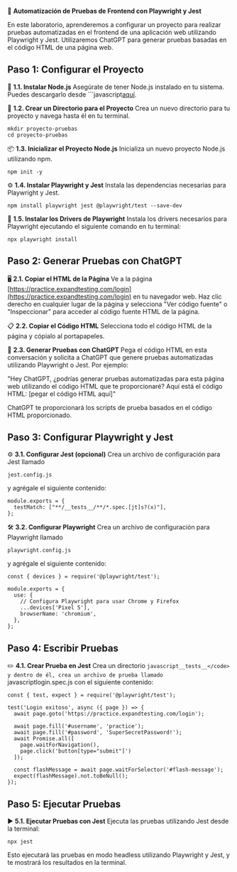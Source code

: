 🚀 **Automatización de Pruebas de Frontend con Playwright y Jest**

En este laboratorio, aprenderemos a configurar un proyecto para realizar pruebas automatizadas en el frontend de una aplicación web utilizando Playwright y Jest. Utilizaremos ChatGPT para generar pruebas basadas en el código HTML de una página web.

## Paso 1: Configurar el Proyecto

📁 **1.1. Instalar Node.js** 
Asegúrate de tener Node.js instalado en tu sistema. Puedes descargarlo desde ```javascript[aquí](https://nodejs.org/)</code>.

📂 **1.2. Crear un Directorio para el Proyecto**
Crea un nuevo directorio para tu proyecto y navega hasta él en tu terminal.

```
mkdir proyecto-pruebas
cd proyecto-pruebas
```

📦 **1.3. Inicializar el Proyecto Node.js**
Inicializa un nuevo proyecto Node.js utilizando npm.

```
npm init -y
```

⚙️ **1.4. Instalar Playwright y Jest**
Instala las dependencias necesarias para Playwright y Jest.

```
npm install playwright jest @playwright/test --save-dev
```

🔧 **1.5. Instalar los Drivers de Playwright**
Instala los drivers necesarios para Playwright ejecutando el siguiente comando en tu terminal:

```
npx playwright install
```

## Paso 2: Generar Pruebas con ChatGPT

🖥️ **2.1. Copiar el HTML de la Página**
Ve a la página [https://practice.expandtesting.com/login](https://practice.expandtesting.com/login) en tu navegador web. Haz clic derecho en cualquier lugar de la página y selecciona "Ver código fuente" o "Inspeccionar" para acceder al código fuente HTML de la página.

📋 **2.2. Copiar el Código HTML**
Selecciona todo el código HTML de la página y cópialo al portapapeles.

🤖 **2.3. Generar Pruebas con ChatGPT**
Pega el código HTML en esta conversación y solicita a ChatGPT que genere pruebas automatizadas utilizando Playwright o Jest. Por ejemplo:

"Hey ChatGPT, ¿podrías generar pruebas automatizadas para esta página web utilizando el código HTML que te proporcionaré? Aquí está el código HTML: [pegar el código HTML aquí]"

ChatGPT te proporcionará los scripts de prueba basados en el código HTML proporcionado.

## Paso 3: Configurar Playwright y Jest

⚙️ **3.1. Configurar Jest (opcional)**
Crea un archivo de configuración para Jest llamado 
```
jest.config.js
``` 
y agrégale el siguiente contenido:

```
module.exports = {
  testMatch: ["**/__tests__/**/*.spec.[jt]s?(x)"],
};
```

🛠️ **3.2. Configurar Playwright**
Crea un archivo de configuración para Playwright llamado 
```
playwright.config.js
``` 
y agrégale el siguiente contenido:

```
const { devices } = require('@playwright/test');

module.exports = {
  use: {
    // Configura Playwright para usar Chrome y Firefox
    ...devices['Pixel 5'],
    browserName: 'chromium',
  },
};
```

## Paso 4: Escribir Pruebas

✏️ **4.1. Crear Prueba en Jest**
Crea un directorio ```javascript__tests__</code> y dentro de él, crea un archivo de prueba llamado ```javascriptlogin.spec.js</code> con el siguiente contenido:

```
const { test, expect } = require('@playwright/test');

test('Login exitoso', async ({ page }) => {
  await page.goto('https://practice.expandtesting.com/login');

  await page.fill('#username', 'practice');
  await page.fill('#password', 'SuperSecretPassword!');
  await Promise.all([
    page.waitForNavigation(),
    page.click('button[type="submit"]')
  ]);

  const flashMessage = await page.waitForSelector('#flash-message');
  expect(flashMessage).not.toBeNull();
});
```

## Paso 5: Ejecutar Pruebas

▶️ **5.1. Ejecutar Pruebas con Jest**
Ejecuta las pruebas utilizando Jest desde la terminal:

```
npx jest
```

Esto ejecutará las pruebas en modo headless utilizando Playwright y Jest, y te mostrará los resultados en la terminal.
